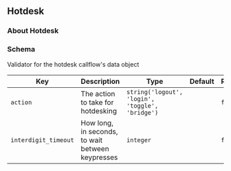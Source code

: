 ## Hotdesk

### About Hotdesk

### Schema

Validator for the hotdesk callflow's data object

Key | Description | Type | Default | Required
--- | ----------- | ---- | ------- | --------
`action` | The action to take for hotdesking | `string('logout', 'login', 'toggle', 'bridge')` |   | `false`
`interdigit_timeout` | How long, in seconds, to wait between keypresses | `integer` |   | `false`
